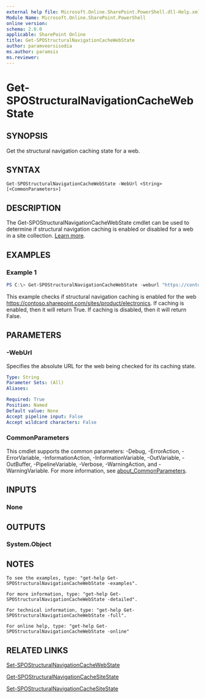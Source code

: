 ```yaml
---
external help file: Microsoft.Online.SharePoint.PowerShell.dll-Help.xml
Module Name: Microsoft.Online.SharePoint.PowerShell
online version:
schema: 2.0.0
applicable: SharePoint Online
title: Get-SPOStructuralNavigationCacheWebState
author: paramveersisodia
ms.author: paramsis
ms.reviewer:
---
```


# Get-SPOStructuralNavigationCacheWebState

## SYNOPSIS
Get the structural navigation caching state for a web. 

## SYNTAX

```
Get-SPOStructuralNavigationCacheWebState -WebUrl <String> [<CommonParameters>]
```

## DESCRIPTION
The Get-SPOStructuralNavigationCacheWebState cmdlet can be used to determine if structural navigation caching is enabled or disabled for a web in a site collection. [Learn more](https://support.office.com/article/structural-navigation-and-performance-f163053f-8eca-4b9c-b973-36b395093b43). 

## EXAMPLES

### Example 1
```powershell
PS C:\> Get-SPOStructuralNavigationCacheWebState -weburl "https://contoso.sharepoint.com/sites/product/electronics" 
```

This example checks if structural navigation caching is enabled for the web https://contoso.sharepoint.com/sites/product/electronics. If caching is enabled, then it will return True. If caching is disabled, then it will return False.

## PARAMETERS

### -WebUrl
Specifies the absolute URL for the web being checked for its caching state.

```yaml
Type: String
Parameter Sets: (All)
Aliases:

Required: True
Position: Named
Default value: None
Accept pipeline input: False
Accept wildcard characters: False
```

### CommonParameters
This cmdlet supports the common parameters: -Debug, -ErrorAction, -ErrorVariable, -InformationAction, -InformationVariable, -OutVariable, -OutBuffer, -PipelineVariable, -Verbose, -WarningAction, and -WarningVariable. For more information, see [about_CommonParameters](http://go.microsoft.com/fwlink/?LinkID=113216).

## INPUTS

### None

## OUTPUTS

### System.Object
## NOTES
    To see the examples, type: "get-help Get-SPOStructuralNavigationCacheWebState -examples". 

    For more information, type: "get-help Get-SPOStructuralNavigationCacheWebState -detailed". 

    For technical information, type: "get-help Get-SPOStructuralNavigationCacheWebState -full". 

    For online help, type: "get-help Get-SPOStructuralNavigationCacheWebState -online" 
## RELATED LINKS
[Set-SPOStructuralNavigationCacheWebState](Set-SPOStructuralNavigationCacheWebState.md)

[Get-SPOStructuralNavigationCacheSiteState](Get-SPOStructuralNavigationCacheSiteState.md)

[Set-SPOStructuralNavigationCacheSiteState](Set-SPOStructuralNavigationCacheSiteState.md)
